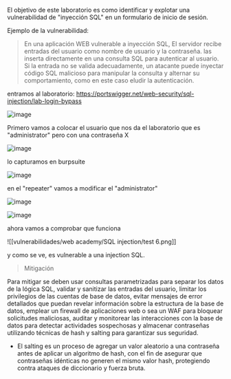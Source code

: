 El objetivo de este laboratorio es como identificar y explotar una vulnerabilidad de "inyección SQL" en un formulario de inicio de sesión. 

Ejemplo de la vulnerabilidad: 

> En una aplicación WEB vulnerable a inyección SQL, El servidor recibe entradas del usuario como nombre de usuario y la contraseña. las inserta directamente en una consulta SQL para autenticar al usuario. Si la entrada no se valida adecuadamente, un atacante puede inyectar código SQL malicioso para manipular la consulta y alternar su comportamiento, como en este caso eludir la autenticación. 


entramos al laboratorio: https://portswigger.net/web-security/sql-injection/lab-login-bypass

![image](https://github.com/user-attachments/assets/5e8fe8a1-9d00-4748-88ae-024bddaf1501)

Primero vamos a colocar el usuario que nos da el laboratorio que es "administrator" pero con una contraseña X

![image](https://github.com/user-attachments/assets/6a7a507f-c24d-42c4-87a9-b89a10ea64ee)

lo capturamos en burpsuite 

![image](https://github.com/user-attachments/assets/50be5d3c-f040-4b03-b152-c23691ba68a0)

en el "repeater" vamos a modificar el "administrator" 

![image](https://github.com/user-attachments/assets/53f563e0-6f3b-4cfe-8b04-2c4af4c77a90)

![image](https://github.com/user-attachments/assets/130e4cbd-6a38-490c-b525-22762002d20c)

ahora vamos a comprobar que funciona 

![[vulnerabilidades/web academy/SQL injection/test 6.png]]

y como se ve, es vulnerable a una injection SQL. 

> Mitigación 

Para mitigar se deben usar consultas parametrizadas para separar los datos de la lógica SQL, validar y sanitizar las entradas del usuario, limitar los privilegios de las cuentas de base de datos, evitar mensajes de error detallados que puedan revelar información sobre la estructura de la base de datos, emplear un firewall de aplicaciones web o sea un WAF para bloquear solicitudes maliciosas, auditar y monitorear las interacciones con la base de datos para detectar actividades sospechosas y almacenar contraseñas utilizando técnicas de hash y salting para garantizar sus seguridad. 

- El salting es un proceso de agregar un valor aleatorio a una contraseña antes de aplicar un algoritmo de hash, con el fin de asegurar que contraseñas idénticas no generen el mismo valor hash, protegiendo contra ataques de diccionario y fuerza bruta. 
